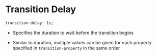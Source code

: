 # Transition Delay

```CSS
transition-delay: 1s;
```

- Specifies the duration to wait before the transition begins

- Similar to duration, multiple values can be given for each property specified
in `transition-property` in the same order
